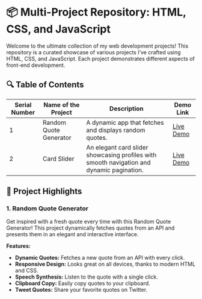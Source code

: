# 📦 Multi-Project Repository: HTML, CSS, and JavaScript 

Welcome to the ultimate collection of my web development projects! This repository is a curated showcase of various projects I’ve crafted using HTML, CSS, and JavaScript. Each project demonstrates different aspects of front-end development.

## 🔍 Table of Contents

| Serial Number | Name of the Project | Description                                | Demo Link                    |
|---------------|---------------------|--------------------------------------------|------------------------------|
| 1             | Random Quote Generator         | A dynamic app that fetches and displays random quotes. | [Live Demo](https://random-quote-generator-six-omega.vercel.app/) |
| 2             | Card Slider         | An elegant card slider showcasing profiles with smooth navigation and dynamic pagination. | [Live Demo](https://card-slider-tan.vercel.app/) |


## 🌟 Project Highlights

### 1. Random Quote Generator
Get inspired with a fresh quote every time with this Random Quote Generator! This project dynamically fetches quotes from an API and presents them in an elegant and interactive interface.

**Features:**
- **Dynamic Quotes:** Fetches a new quote from an API with every click.
- **Responsive Design:** Looks great on all devices, thanks to modern HTML and CSS.
- **Speech Synthesis:** Listen to the quote with a single click.
- **Clipboard Copy:** Easily copy quotes to your clipboard.
- **Tweet Quotes:** Share your favorite quotes on Twitter.
